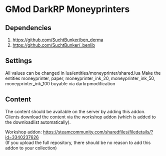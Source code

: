 # GMod DarkRP Moneyprinters

## Dependencies
1. https://github.com/SuchtBunker/ben_derma
2. https://github.com/SuchtBunker/_benlib

## Settings
All values can be changed in lua/entities/moneyprinter/shared.lua
Make the entities moneyprinter, paper, moneyprinter_ink_20, moneyprinter_ink_50, moneyprinter_ink_100 buyable via darkrpmodification

## Content
The content should be available on the server by adding this addon.\
Clients download the content via the workshop addon (which is added to the downloadlist automatically).

Workshop addon: https://steamcommunity.com/sharedfiles/filedetails/?id=3340237626 \
(If you upload the full repository, there should be no reason to add this addon to your collection)